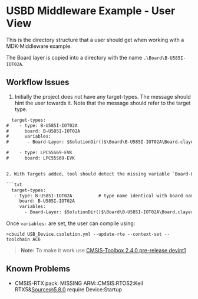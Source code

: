# USBD Middleware Example - User View

This is the directory structure that a user should get when working with a MDK-Middleware example.

The Board layer is copied into a directory with the name `.\Board\B-U585I-IOT02A`.

## Workflow Issues

1. Initially the project does not have any target-types.  The message should hint the user towards it. Note that the message should refer to the target type.

```txt
  target-types:
#    - type: B-U585I-IOT02A
#      board: B-U585I-IOT02A
#      variables:
#       - Board-Layer: $SolutionDir()$\Board\B-U585I-IOT02A\Board.clayer.yml

#    - type: LPC55S69-EVK
#      board: LPC55S69-EVK


2. With Targets added, tool should detect the missing variable `Board-Layer` and search for compatible layers.

```txt
  target-types:
   - type: B-U585I-IOT02A          # type name identical with board name?
     board: B-U585I-IOT02A
     variables:
       - Board-Layer: $SolutionDir()$\Board\B-U585I-IOT02A\Board.clayer.yml
```

Once `variables:` are set, the user can compile using:

```
>cbuild USB_Device.csolution.yml --update-rte --context-set --toolchain AC6
```

> **Note:** To make it work use [CMSIS-Toolbox 2.4.0 pre-release devint1](https://github.com/brondani/cmsis-toolbox/releases/tag/2.4.0-devint1)

## Known Problems

- CMSIS-RTX pack: 
MISSING ARM::CMSIS:RTOS2:Keil RTX5&Source@5.8.0
  require Device:Startup
